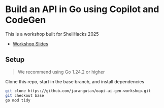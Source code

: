# Build an API in Go using Copilot and CodeGen

This is a workshop built for ShellHacks 2025

- [Workshop Slides](https://jarangutan.github.io/oapi-ai-gen-workshop)

## Setup

> We recommend using Go 1.24.2 or higher

Clone this repo, start in the base branch, and install dependencies

```bash
git clone https://github.com/jarangutan/oapi-ai-gen-workshop.git
git checkout base
go mod tidy
```
